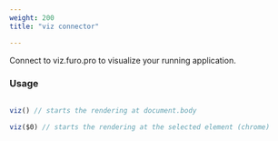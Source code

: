 ```yaml
---
weight: 200 
title: "viz connector"

---
```



Connect to viz.furo.pro to visualize your running application.

### Usage


```js

viz() // starts the rendering at document.body

viz($0) // starts the rendering at the selected element (chrome)
```
